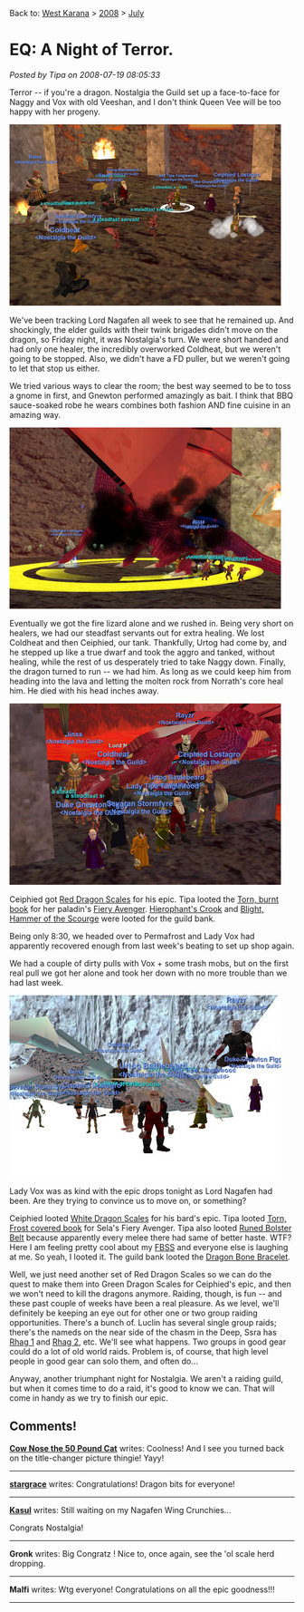 Back to: [West Karana](/posts/westkarana.md) > [2008](/posts/2008/westkarana.md) > [July](./westkarana.md)
# EQ: A Night of Terror.

*Posted by Tipa on 2008-07-19 08:05:33*

Terror -- if you're a dragon. Nostalgia the Guild set up a face-to-face for Naggy and Vox with old Veeshan, and I don't think Queen Vee will be too happy with her progeny.

![](../../../uploads/2008/07/eqgame-2008-07-18-20-35-20-29.jpg "eqgame-2008-07-18-20-35-20-29")

We've been tracking Lord Nagafen all week to see that he remained up. And shockingly, the elder guilds with their twink brigades didn't move on the dragon, so Friday night, it was Nostalgia's turn. We were short handed and had only one healer, the incredibly overworked Coldheat, but we weren't going to be stopped. Also, we didn't have a FD puller, but we weren't going to let that stop us either.

We tried various ways to clear the room; the best way seemed to be to toss a gnome in first, and Gnewton performed amazingly as bait. I think that BBQ sauce-soaked robe he wears combines both fashion AND fine cuisine in an amazing way.

![](../../../uploads/2008/07/eqgame-2008-07-18-20-37-36-68.jpg "eqgame-2008-07-18-20-37-36-68")

Eventually we got the fire lizard alone and we rushed in. Being very short on healers, we had our steadfast servants out for extra healing. We lost Coldheat and then Ceiphied, our tank. Thankfully, Urtog had come by, and he stepped up like a true dwarf and took the aggro and tanked, without healing, while the rest of us desperately tried to take Naggy down. Finally, the dragon turned to run -- we had him. As long as we could keep him from heading into the lava and letting the molten rock from Norrath's core heal him. He died with his head inches away.

![](../../../uploads/2008/07/eqgame-2008-07-18-20-42-09-92.jpg "eqgame-2008-07-18-20-42-09-92")

Ceiphied got [Red Dragon Scales](http://lucy.allakhazam.com/item.html?id=11622) for his epic.
Tipa looted the [Torn, burnt book](http://lucy.allakhazam.com/item.html?id=19071) for her paladin's [Fiery Avenger](http://lucy.allakhazam.com/item.html?id=11050).
[Hierophant's Crook](http://lucy.allakhazam.com/item.html?id=11629) and [Blight, Hammer of the Scourge](http://lucy.allakhazam.com/item.html?id=11628) were looted for the guild bank.

Being only 8:30, we headed over to Permafrost and Lady Vox had apparently recovered enough from last week's beating to set up shop again.

We had a couple of dirty pulls with Vox + some trash mobs, but on the first real pull we got her alone and took her down with no more trouble than we had last week.

![](../../../uploads/2008/07/eqgame-2008-07-18-22-25-27-65.jpg "eqgame-2008-07-18-22-25-27-65")

Lady Vox was as kind with the epic drops tonight as Lord Nagafen had been. Are they trying to convince us to move on, or something?

Ceiphied looted [White Dragon Scales](http://lucy.allakhazam.com/item.html?id=11602) for his bard's epic.
Tipa looted [Torn, Frost covered book](http://lucy.allakhazam.com/item.html?id=19070) for Sela's Fiery Avenger.
Tipa also looted [Runed Bolster Belt](http://lucy.allakhazam.com/item.html?id=11601) because apparently every melee there had same of better haste. WTF? Here I am feeling pretty cool about my [FBSS](http://lucy.allakhazam.com/item.html?id=1365) and everyone else is laughing at me. So yeah, I looted it.
The guild bank looted the [Dragon Bone Bracelet](http://lucy.allakhazam.com/item.html?id=11606).

Well, we just need another set of Red Dragon Scales so we can do the quest to make them into Green Dragon Scales for Ceiphied's epic, and then we won't need to kill the dragons anymore. Raiding, though, is fun -- and these past couple of weeks have been a real pleasure. As we level, we'll definitely be keeping an eye out for other one or two group raiding opportunities. There's a bunch of. Luclin has several single group raids; there's the nameds on the near side of the chasm in the Deep, Ssra has [Rhag 1](http://eqbeastiary.allakhazam.com/search.shtml?id=7828) and [Rhag 2](http://eqbeastiary.allakhazam.com/search.shtml?id=7829), etc. We'll see what happens. Two groups in good gear could do a lot of old world raids. Problem is, of course, that high level people in good gear can solo them, and often do...

Anyway, another triumphant night for Nostalgia. We aren't a raiding guild, but when it comes time to do a raid, it's good to know we can. That will come in handy as we try to finish our epic.

## Comments!

**[Cow Nose the 50 Pound Cat](http://cownosethe50poundcat.blogspot.com)** writes: Coolness! And I see you turned back on the title-changer picture thingie! Yayy!

---

**[stargrace](http://mmoquests.com)** writes: Congratulations! Dragon bits for everyone!

---

**[Kasul](http://shatteredblog.wordpress.com)** writes: Still waiting on my Nagafen Wing Crunchies...

Congrats Nostalgia!

---

**Gronk** writes: Big Congratz ! Nice to, once again, see the 'ol scale herd dropping.

---

**Malfi** writes: Wtg everyone! Congratulations on all the epic goodness!!!

---

